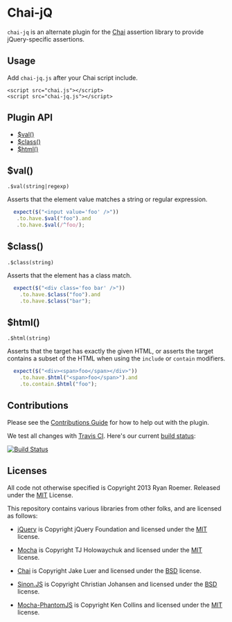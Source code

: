 Chai-jQ
=======

`chai-jq` is an alternate plugin for the [Chai](http://chaijs.com/) assertion
library to provide jQuery-specific assertions.

## Usage

Add `chai-jq.js` after your Chai script include.

    <script src="chai.js"></script>
    <script src="chai-jq.js"></script>

## Plugin API
  - [$val()](#val)
  - [$class()](#class)
  - [$html()](#html)

## $val()

  `.$val(string|regexp)`
  
  Asserts that the element value matches a string or regular expression.
  
```js
  expect($("<input value='foo' />"))
   .to.have.$val("foo").and
   .to.have.$val(/^foo/);
```

## $class()

  `.$class(string)`
  
  Asserts that the element has a class match.
  
```js
  expect($("<div class='foo bar' />"))
    .to.have.$class("foo").and
    .to.have.$class("bar");
```

## $html()

  `.$html(string)`
  
  Asserts that the target has exactly the given HTML, or
  asserts the target contains a subset of the HTML when using the
  `include` or `contain` modifiers.
  
```js
  expect($("<div><span>foo</span></div>"))
    .to.have.$html("<span>foo</span>").and
    .to.contain.$html("foo");
```

## Contributions

Please see the [Contributions Guide](./CONTRIBUTING.md) for how to help out
with the plugin.

We test all changes with [Travis CI][trav]. Here's our current
[build status][trav_site]:

[![Build Status][trav_img]][trav_site]

[trav]: https://travis-ci.org/
[trav_img]: https://api.travis-ci.org/FormidableLabs/chai-jq.png
[trav_site]: https://travis-ci.org/FormidableLabs/chai-jq

## Licenses
All code not otherwise specified is Copyright 2013 Ryan Roemer.
Released under the [MIT](./LICENSE.txt) License.

This repository contains various libraries from other folks, and are licensed
as follows:

* [jQuery][jquery] is Copyright jQuery Foundation and licensed under the
  [MIT](https://github.com/jquery/jquery/blob/master/MIT-LICENSE.txt) license.

* [Mocha][mocha] is Copyright TJ Holowaychuk and licensed under the
  [MIT](https://github.com/visionmedia/mocha/blob/master/LICENSE) license.

* [Chai][chai] is Copyright Jake Luer and licensed under the
  [BSD](https://github.com/cjohansen/Sinon.JS/blob/master/LICENSE) license.

* [Sinon.JS][sinon] is Copyright Christian Johansen and licensed under the
  [BSD](https://github.com/cjohansen/Sinon.JS/blob/master/LICENSE) license.

* [Mocha-PhantomJS][mocha-phantom] is Copyright Ken Collins and licensed under the
  [MIT](https://github.com/metaskills/mocha-phantomjs/blob/master/MIT-LICENSE)
  license.

[jquery]: https://github.com/jquery/jquery
[mocha]: https://github.com/visionmedia/mocha
[mocha-phantom]: https://github.com/metaskills/mocha-phantomjs
[phantom]: http://phantomjs.org/
[phantom-install]: http://phantomjs.org/download.html
[chai]: https://github.com/chaijs/chai
[sinon]: https://github.com/cjohansen/Sinon.JS
